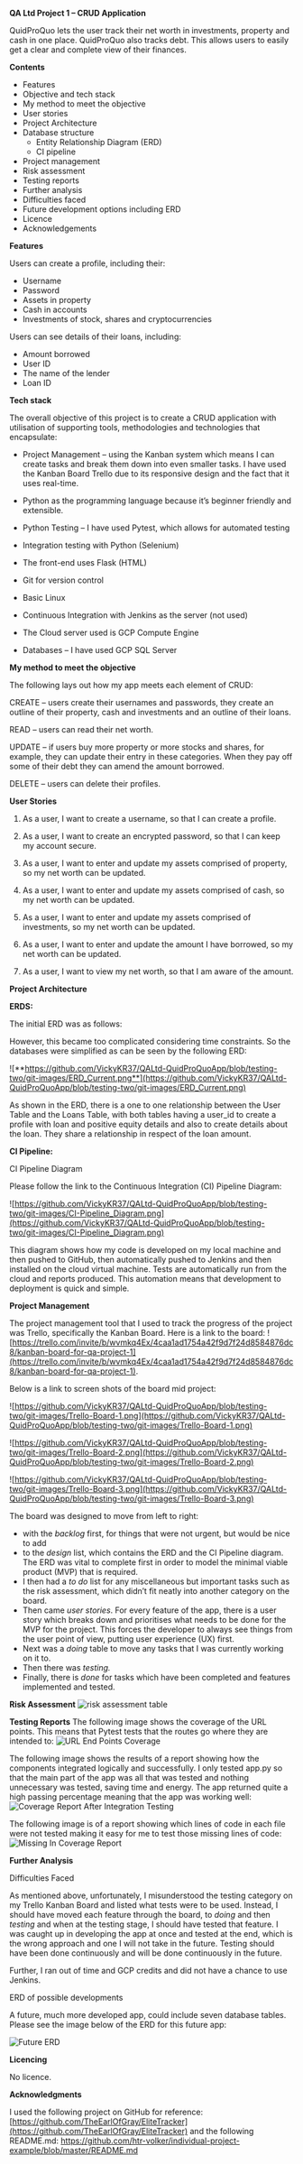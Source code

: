 **QA Ltd Project 1 – CRUD Application**

QuidProQuo lets the user track their net worth in investments, property and cash in one place. QuidProQuo also tracks debt. This allows users to easily get a clear and complete view of their finances.

**Contents**

 - Features
 - Objective and tech stack
 - My method to meet the objective
 - User stories
 - Project Architecture
 - Database structure
	 - Entity Relationship Diagram (ERD)
	 -  CI pipeline
 - Project management
 - Risk assessment
 - Testing reports
 - Further analysis
 - Difficulties faced
 - Future development options including ERD
 - Licence
 - Acknowledgements

**Features**

Users can create a profile, including their:

 - Username
 - Password
 - Assets in property
 - Cash in accounts
 - Investments of stock, shares and cryptocurrencies

Users can see details of their loans, including:

 - Amount borrowed
 - User ID
 - The name of the lender
 - Loan ID

**Tech stack**

The overall objective of this project is to create a CRUD application with utilisation of supporting tools, methodologies and technologies that encapsulate:

 - Project Management – using the Kanban system which means I can create
   tasks and break them down into even smaller tasks. I have used the
   Kanban Board Trello due to its responsive design and the fact that it
   uses real-time. 
  
 - Python as the programming language because it’s beginner friendly and
   extensible.
 - Python Testing – I have used Pytest, which allows for automated
   testing
 - Integration testing with Python (Selenium)
 - The front-end uses Flask (HTML)
 - Git for version control
 - Basic Linux
 - Continuous Integration with Jenkins as the server (not used)
 - The Cloud server used is GCP Compute Engine
 - Databases – I have used GCP SQL Server

**My method to meet the objective**

The following lays out how my app meets each element of CRUD:

CREATE – users create their usernames and passwords, they create an outline of their property, cash and investments and an outline of their loans.

READ – users can read their net worth.

UPDATE – if users buy more property or more stocks and shares, for example, they can update their entry in these categories. When they pay off some of their debt they can amend the amount borrowed.

DELETE – users can delete their profiles.

**User Stories**

1. As a user, I want to create a username, so that I can create a profile.

2. As a user, I want to create an encrypted password, so that I can keep my account secure.

3. As a user, I want to enter and update my assets comprised of property, so my net worth can be updated.

4. As a user, I want to enter and update my assets comprised of cash, so my net worth can be updated.

6. As a user, I want to enter and update my assets comprised of investments, so my net worth can be updated.

7. As a user, I want to enter and update the amount I have borrowed, so my net worth can be updated.

8. As a user, I want to view my net worth, so that I am aware of the amount.

**Project Architecture**

**ERDS:**

The initial ERD was as follows:

However, this became too complicated considering time constraints. So the databases were simplified as can be seen by the following ERD:

![**https://github.com/VickyKR37/QALtd-QuidProQuoApp/blob/testing-two/git-images/ERD_Current.png**](https://github.com/VickyKR37/QALtd-QuidProQuoApp/blob/testing-two/git-images/ERD_Current.png)

As shown in the ERD, there is a one to one relationship between the User Table and the Loans Table, with both tables having a user_id to create a profile with loan and positive equity details and also to create details about the loan. They share a relationship in respect of the loan amount.

**CI Pipeline:**

CI Pipeline Diagram

Please follow the link to the Continuous Integration (CI) Pipeline Diagram:

![https://github.com/VickyKR37/QALtd-QuidProQuoApp/blob/testing-two/git-images/CI-Pipeline_Diagram.png](https://github.com/VickyKR37/QALtd-QuidProQuoApp/blob/testing-two/git-images/CI-Pipeline_Diagram.png)

This diagram shows how my code is developed on my local machine and then pushed to GitHub, then automatically pushed to Jenkins and then installed on the cloud virtual machine. Tests are automatically run from the cloud and reports produced. This automation means that development to deployment is quick and simple.

**Project Management**

The project management tool that I used to track the progress of the project was Trello, specifically the Kanban Board. Here is a link to the board: ![https://trello.com/invite/b/wvmkq4Ex/4caa1ad1754a42f9d7f24d8584876dc8/kanban-board-for-qa-project-1](https://trello.com/invite/b/wvmkq4Ex/4caa1ad1754a42f9d7f24d8584876dc8/kanban-board-for-qa-project-1).

Below is a link to screen shots of the board mid project:

![https://github.com/VickyKR37/QALtd-QuidProQuoApp/blob/testing-two/git-images/Trello-Board-1.png](https://github.com/VickyKR37/QALtd-QuidProQuoApp/blob/testing-two/git-images/Trello-Board-1.png)

![https://github.com/VickyKR37/QALtd-QuidProQuoApp/blob/testing-two/git-images/Trello-Board-2.png](https://github.com/VickyKR37/QALtd-QuidProQuoApp/blob/testing-two/git-images/Trello-Board-2.png)

![https://github.com/VickyKR37/QALtd-QuidProQuoApp/blob/testing-two/git-images/Trello-Board-3.png](https://github.com/VickyKR37/QALtd-QuidProQuoApp/blob/testing-two/git-images/Trello-Board-3.png)

The board was designed to move from left to right:

 - with the _backlog_ first, for things that were not urgent, but would
   be nice to add 
 - to the _design_ list, which contains the ERD and the CI Pipeline
   diagram. The ERD was vital to complete first in order to model the
   minimal viable product (MVP) that is required.
 - I then had a _to do_ list for any miscellaneous but important tasks
   such as the risk assessment, which didn’t fit neatly into another
   category on the board.
 - Then came _user stories_. For every feature of the app, there is a
   user story which breaks down and prioritises what needs to be done
   for the MVP for the project. This forces the developer to always see
   things from the user point of view, putting user experience (UX)
   first.
 - Next was a _doing_ table to move any tasks that I was currently
   working on it to.
 - Then there was _testing._
 - Finally, there is _done_ for tasks which have been completed and
   features implemented and tested.

**Risk Assessment**
![risk assessment table](https://github.com/VickyKR37/QALtd-QuidProQuoApp/blob/main/git-images/risk-assessment.png)

**Testing Reports**
The following image shows the coverage of the URL points. This means that Pytest tests that the routes go where they are intended to: 
![URL End Points Coverage](https://github.com/VickyKR37/QALtd-QuidProQuoApp/blob/main/git-images/URL-Endpoints_Cov.png)

The following image shows the results of a report showing how the components integrated logically and successfully. I only tested app.py so that the main part of the app was all that was tested and nothing unnecessary was tested, saving time and energy. The app returned quite a high passing percentage meaning that the app was working well:
![Coverage Report After Integration Testing](https://github.com/VickyKR37/QALtd-QuidProQuoApp/blob/main/git-images/cov-report-after-integr-test.png)

The following image is of a report showing which lines of code in each file were not tested making it easy for me to test those missing lines of code:
![Missing In Coverage Report](https://github.com/VickyKR37/QALtd-QuidProQuoApp/blob/main/git-images/missing-in-cov.png)


**Further Analysis**

Difficulties Faced

As mentioned above, unfortunately, I misunderstood the testing category on my Trello Kanban Board and listed what tests were to be used. Instead, I should have moved each feature through the board, to _doing_ and then _testing_ and when at the testing stage, I should have tested that feature. I was caught up in developing the app at once and tested at the end, which is the wrong approach and one I will not take in the future. Testing should have been done continuously and will be done continuously in the future.

Further, I ran out of time and GCP credits and did not have a chance to use Jenkins.

ERD of possible developments

A future, much more developed app, could include seven database tables. Please see the image below of the ERD for this future app:

![Future ERD](https://github.com/VickyKR37/QALtd-QuidProQuoApp/blob/main/git-images/future-erd.png)


**Licencing**

No licence.

**Acknowledgments**

I used the following project on GitHub for reference: [https://github.com/TheEarlOfGray/EliteTracker](https://github.com/TheEarlOfGray/EliteTracker) and the following README.md: https://github.com/htr-volker/individual-project-example/blob/master/README.md
